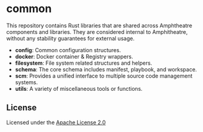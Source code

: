 # common

This repository contains Rust libraries that are shared across Amphtheatre 
components and libraries. They are considered internal to Amphitheatre, without
any stability guarantees for external usage.

- **config**: Common configuration structures.
- **docker**: Docker container & Registry wrappers.
- **filesystem**: File system related structures and helpers.
- **schema**: The core schema includes manifest, playbook, and workspace.
- **scm**: Provides a unified interface to multiple source code management systems.
- **utils**: A variety of miscellaneous tools or functions.

## License

Licensed under the [Apache License 2.0](https://github.com/amphitheatre-app/common/blob/master/LICENSE)